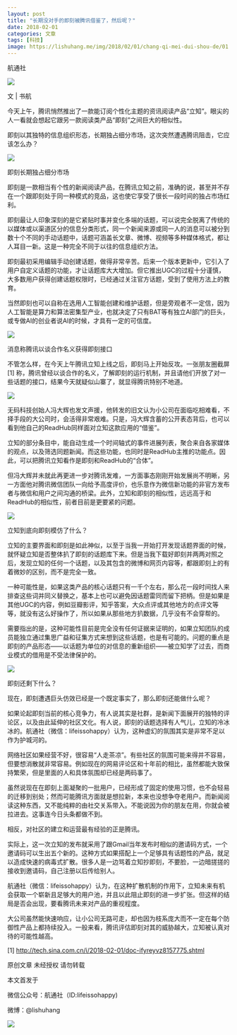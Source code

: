```yaml
---
layout: post
title: "长期没对手的即刻被腾讯借鉴了，然后呢？"
date: 2018-02-01
categories: 文章
tags: [科技]
image: https://lishuhang.me/img/2018/02/01/chang-qi-mei-dui-shou-de/01.png
---
```


航通社

![](https://mmbiz.qpic.cn/mmbiz_png/AdRKyBVLoHJjrqtU9ibIs82dcMEpvOnupxQicz7lNiajktgC1E0cPichRgCAnkrxYia2mVsibFFT6uIO8dolKV4JXmFw/640?wx_fmt=png)

文 | 书航

今天上午，腾讯悄然推出了一款能订阅个性化主题的资讯阅读产品“立知”。眼尖的人一看就会想起它跟另一款阅读类产品“即刻”之间巨大的相似性。

即刻以其独特的信息组织形态，长期独占细分市场，这次突然遭遇腾讯阻击，它应该怎么办？

![](https://lishuhang.me/img/2018/02/01/chang-qi-mei-dui-shou-de/01.png)

即刻长期独占细分市场

即刻是一款相当有个性的新闻阅读产品，在腾讯立知之前，准确的说，甚至并不存在一个跟即刻处于同一种模式的竞品，这也使它享受了很长一段时间的独占市场红利。

即刻最让人印象深刻的是它紧贴时事并变化多端的话题，可以说完全脱离了传统的以媒体或以渠道区分的信息分类形式，同一个新闻来源或同一人的消息可以被分到数十个不同的手动话题中，话题可涵盖长文章、微博、视频等多种媒体格式，都让人耳目一新。这是一种完全不同于以往的信息组织方法。

即刻最初采用编辑手动创建话题，做得非常辛苦。后来一个版本更新中，它引入了用户自定义话题的功能，才让话题库大大增加。但它推出UGC的过程十分谨慎，大多数用户获得创建话题权限时，已经通过关注官方话题，受到了使用方法上的教育。

当然即刻也可以自称在选用人工智能创建和维护话题，但是旁观者不一定信，因为人工智能是算力和算法密集型产业，也就决定了只有BAT等有独立AI部门的巨头，或专做AI的创业者说AI的时候，才具有一定的可信度。

![](https://lishuhang.me/img/2018/02/01/chang-qi-mei-dui-shou-de/02.png)

消息称腾讯以谈合作名义获得即刻接口

不管怎么样，在今天上午腾讯立知上线之后，即刻马上开始反攻。一张朋友圈截屏 [1] 称，腾讯曾经以谈合作的名义，了解即刻的运行机制，并且请他们开放了对一些话题的接口，结果今天就疑似山寨了，就显得腾讯特别不地道。

![](https://lishuhang.me/img/2018/02/01/chang-qi-mei-dui-shou-de/03.png)

无码科技创始人冯大辉也发文声援，他转发的旧文认为小公司在面临吃相难看，不择手段的大公司时，会活得非常艰难。只是，冯大辉含蓄的公开表态背后，也可以看到他自己的ReadHub同样面对立知这款应用的“借鉴”。

立知的部分条目中，能自动生成一个时间轴式的事件进展列表，聚合来自各家媒体的观点，以及筛选同题新闻。而这些功能，也同时是ReadHub主推的功能点。因此，可以把腾讯立知看作是即刻和ReadHub的“合体”。

但冯大辉并未就此再更进一步对腾讯发难，一方面事态刚刚开始发展尚不明晰，另一方面他对腾讯微信团队一向给予高度评价，也乐意作为微信新功能的非官方发布者与微信和用户之间沟通的桥梁。此外，立知和即刻的相似性，远远高于和ReadHub的相似性，前者目前是更要紧的问题。

![](https://lishuhang.me/img/2018/02/01/chang-qi-mei-dui-shou-de/04.png)

立知到底向即刻模仿了什么？

立知的主要界面和即刻是如此神似，以至于当我一开始打开发现话题界面的时候，就怀疑立知是否整体扒了即刻的话题库下来。但是当我下载好即刻并两两对照之后，发现立知的任何一个话题，以及其包含的微博和网页内容等，都跟即刻上的有着微妙的区别，而不是完全一致。

一种可能性是，如果这类产品的核心话题只有一千个左右，那么花一段时间找人来排查这些词并同义替换之，基本上也可以避免因话题雷同而留下把柄。但是如果是其他UGC的内容，例如豆瓣影评，知乎答案，大众点评或其他地方的点评文等等，就没有这么好操作了，所以如果从那些地方扒数据，几乎没有不会穿帮的。

需要指出的是，这种可能性目前是完全没有任何证据来证明的，如果立知团队的成员能独立通过集思广益和征集方式来想到这些话题，也是有可能的。问题的重点是即刻的产品形态——以话题为单位的对信息的重新组织——被立知学了过去，而商业模式的借用是不受法律保护的。

![](https://lishuhang.me/img/2018/02/01/chang-qi-mei-dui-shou-de/05.png)

即刻还剩下什么？

现在，即刻遭遇巨头仿效已经是一个既定事实了，那么即刻还能做什么呢？

如果论起即刻当前的核心竞争力，有人说其实是社群，是新闻下面展开的独特的评论区，以及由此延伸的社区文化。有人说，即刻的话题选择有人气儿，立知的冷冰冰的。航通社（微信：lifeissohappy）认为，这种虚幻的氛围其实是非常不足以作为护城河的。

网络社区如果经营不好，很容易“人走茶凉”。有些社区的氛围可能来得并不容易，但要想消散就非常容易。例如现在的网易评论区和十年前的相比，虽然都能大致保持繁荣，但是里面的人和具体氛围却已经是两码事了。

虽然说现在在即刻上面凝聚的一批用户，已经形成了固定的使用习惯，也不会轻易的迁移到别处；然而可能腾讯方面就是想拉新，本来也没想争夺老用户。而新闻阅读这种东西，又不能纯粹的由社交关系带入。不能说因为你的朋友在用，你就会被拉进去。这事连今日头条都做不到。

相反，对社区的建立和运营最有经验的正是腾讯。

实际上，这一次立知的发布就采用了跟Gmail当年发布时相似的邀请码方式，一个邀请码可以生出五个新的。这种方式如果搭配上一个足够具有话题性的产品，就足以造成快速的病毒式扩散。很多人是一边骂着立知抄即刻，不要脸，一边暗搓搓的接收到邀请码，自己注册以后传给别人。

航通社（微信：lifeissohappy）认为，在这种扩散机制的作用下，立知未来有机会获取一个崭新且足够大的用户池，并且以此阻止即刻的进一步扩张。但这样的结局是否会出现，要看腾讯未来对产品的重视程度。

大公司虽然能快速响应，让小公司无路可走，却也因为枝系庞大而不一定在每个防御性产品上都持续投入。一般来看，腾讯评估即刻对其的威胁越大，立知被认真对待的可能性越高。

[1] http://tech.sina.com.cn/i/2018-02-01/doc-ifyreyvz8157775.shtml

原创文章 未经授权 请勿转载

本文首发于

微信公众号：航通社（ID:lifeissohappy)

微博：@lishuhang

![](https://lishuhang.me/img/2018/02/01/chang-qi-mei-dui-shou-de/06.jpg)